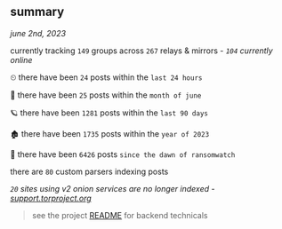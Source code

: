 
## summary
_june 2nd, 2023_

currently tracking `149` groups across `267` relays & mirrors - _`104` currently online_

⏲ there have been `24` posts within the `last 24 hours`

🦈 there have been `25` posts within the `month of june`

🪐 there have been `1281` posts within the `last 90 days`

🏚 there have been `1735` posts within the `year of 2023`

🦕 there have been `6426` posts `since the dawn of ransomwatch`

there are `80` custom parsers indexing posts

_`20` sites using v2 onion services are no longer indexed - [support.torproject.org](https://support.torproject.org/onionservices/v2-deprecation/)_

> see the project [README](https://github.com/joshhighet/ransomwatch#ransomwatch--) for backend technicals
